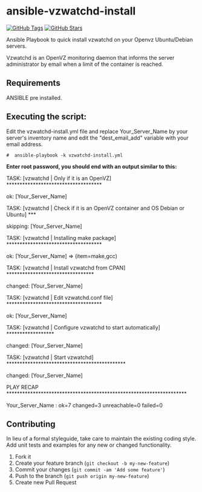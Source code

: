 # ansible-vzwatchd-install
[![GitHub Tags](https://img.shields.io/github/tag/badge/vzwatchd-blue.svg)](https://github.com/sys0dm1n/ansible-vzwatchd-install)
[![GitHub Stars](https://img.shields.io/github/stars/badge/vzwatchd-yellowgreen.svg)](https://github.com/sys0dm1n/ansible-vzwatchd-install)

Ansible Playbook to quick install vzwatchd on your Openvz Ubuntu/Debian servers.

Vzwatchd is an OpenVZ monitoring daemon that informs the server administrator by email when a limit of the container is reached.


Requirements
------------
ANSIBLE pre installed.


Executing the script:
----------------------
Edit the vzwatchd-install.yml file and replace Your_Server_Name by your server's inventory name and edit the "dest_email_add" variable with your email address.

    #  ansible-playbook -k vzwatchd-install.yml
    
**Enter root password, you should end with an output similar to this:**

TASK: [vzwatchd | Only if it is an OpenVZ] ************************************

ok: [Your_Server_Name]

TASK: [vzwatchd | Check if it is an OpenVZ container and OS Debian or Ubuntu] ***

skipping: [Your_Server_Name]

TASK: [vzwatchd | Installing make package] ************************************

ok: [Your_Server_Name] => (item=make,gcc)

TASK: [vzwatchd | Install vzwatchd from CPAN] *********************************

changed: [Your_Server_Name]

TASK: [vzwatchd | Edit vzwatchd.conf file] ************************************

ok: [Your_Server_Name]

TASK: [vzwatchd | Configure vzwatchd to start automatically] ******************

changed: [Your_Server_Name]

TASK: [vzwatchd | Start vzwatchd] *********************************************

changed: [Your_Server_Name]

PLAY RECAP ********************************************************************

Your_Server_Name        : ok=7    changed=3    unreachable=0    failed=0

## Contributing
In lieu of a formal styleguide, take care to maintain the existing coding style. Add unit tests and examples for any new or changed functionality.

1. Fork it
2. Create your feature branch (`git checkout -b my-new-feature`)
3. Commit your changes (`git commit -am 'Add some feature'`)
4. Push to the branch (`git push origin my-new-feature`)
5. Create new Pull Request

